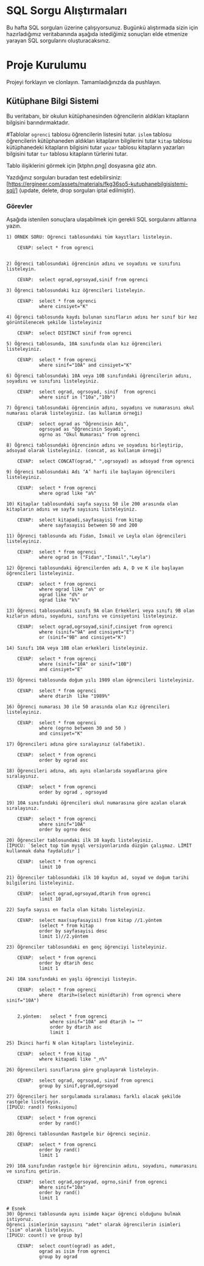 # SQL Sorgu Alıştırmaları

Bu hafta SQL sorguları üzerine çalışıyorsunuz. Bugünkü alıştırmada sizin için hazırladığımız veritabanında aşağıda istediğimiz sonuçları elde etmenize yarayan SQL sorgularını oluşturacaksınız.

# Proje Kurulumu

Projeyi forklayın ve clonlayın. Tamamladığınızda da pushlayın.

## Kütüphane Bilgi Sistemi

Bu veritabanı, bir okulun kütüphanesinden öğrencilerin aldıkları kitapların bilgisini barındırmaktadır.

#Tablolar
`ogrenci` tablosu öğrencilerin listesini tutar.
`islem` tablosu öğrencilerin kütüphaneden aldıkları kitapların bilgilerini tutar
`kitap` tablosu kütüphanedeki kitapların bilgisini tutar
`yazar` tablosu kitapların yazarları bilgisini tutar
`tur` tablosu kitapların türlerini tutar.

Tablo ilişiklerini görmek için [ktphn.png] dosyasına göz atın.

Yazdığınız sorguları buradan test edebilirsiniz: [https://ergineer.com/assets/materials/fkg36so5-kutuphanebilgisistemi-sql/] (update, delete, drop sorguları iptal edilmiştir).

### Görevler

Aşağıda istenilen sonuçlara ulaşabilmek için gerekli SQL sorgularını altlarına yazın.

    1) ÖRNEK SORU: Öğrenci tablosundaki tüm kayıtları listeleyin.

    	CEVAP: select * from ogrenci


    2) Öğrenci tablosundaki öğrencinin adını ve soyadını ve sınıfını listeleyin.

    	CEVAP:  select ograd,ogrsoyad,sinif from ogrenci

    3) Öğrenci tablosundaki kız öğrencileri listeleyin.

    	CEVAP:  select * from ogrenci
    			where cinsiyet="K"

    4) Öğrenci tablosunda kaydı bulunan sınıfların adını her sınıf bir kez görüntülenecek şekilde listeleyiniz

    	CEVAP:  select DISTINCT sinif from ogrenci

    5) Öğrenci tablosunda, 10A sınıfında olan kız öğrencileri listeleyiniz.

    	CEVAP:  select * from ogrenci
    			where sinif="10A" and cinsiyet="K"

    6) Öğrenci tablosundaki 10A veya 10B sınıfındaki öğrencilerin adını, soyadını ve sınıfını listeleyiniz.

    	CEVAP:  select ograd, ogrsoyad, sinif  from ogrenci
    			where sinif in ("10a","10b")

    7) Öğrenci tablosundaki öğrencinin adını, soyadını ve numarasını okul numarası olarak listeleyiniz. (as kullanım örneği)

    	CEVAP:  select ograd as "Öğrencinin Adı",
    			ogrsoyad as "Öğrencinin Soyadı",
    			ogrno as "Okul Numarası" from ogrenci

    8) Öğrenci tablosundaki öğrencinin adını ve soyadını birleştirip, adsoyad olarak listeleyiniz. (concat, as kullanım örneği)

    	CEVAP:  select CONCAT(ograd," ",ogrsoyad) as adsoyad from ogrenci

    9) Öğrenci tablosundaki Adı ‘A’ harfi ile başlayan öğrencileri listeleyiniz.

    	CEVAP:  select * from ogrenci
    			where ograd like "a%"

    10) Kitaplar tablosundaki sayfa sayısı 50 ile 200 arasında olan kitapların adını ve sayfa sayısını listeleyiniz.

    	CEVAP:  select kitapadi,sayfasayisi from kitap
    			where sayfasayisi between 50 and 200

    11) Öğrenci tablosunda adı Fidan, İsmail ve Leyla olan öğrencileri listeleyiniz.

    	CEVAP:  select * from ogrenci
    			where ograd in ("Fidan","İsmail","Leyla")

    12) Öğrenci tablosundaki öğrencilerden adı A, D ve K ile başlayan öğrencileri listeleyiniz.

    	CEVAP:  select * from ogrenci
    			where ograd like "a%" or
    			ograd like "d%" or
    			ograd like "k%"

    13) Öğrenci tablosundaki sınıfı 9A olan Erkekleri veya sınıfı 9B olan kızların adını, soyadını, sınıfını ve cinsiyetini listeleyiniz.

    	CEVAP:  select ograd,ogrsoyad,sinif,cinsiyet from ogrenci
    			where (sinif="9A" and cinsiyet="E")
    			or (sinif="9B" and cinsiyet="K")

    14) Sınıfı 10A veya 10B olan erkekleri listeleyiniz.

    	CEVAP:  select * from ogrenci
    			where (sinif="10A" or sinif="10B")
    			and cinsiyet="E"

    15) Öğrenci tablosunda doğum yılı 1989 olan öğrencileri listeleyiniz.

    	CEVAP:  select * from ogrenci
    			where dtarih  like "1989%"

    16) Öğrenci numarası 30 ile 50 arasında olan Kız öğrencileri listeleyiniz.

    	CEVAP:  select * from ogrenci
    			where (ogrno between 30 and 50 )
    			and cinsiyet="K"

    17) Öğrencileri adına göre sıralayınız (alfabetik).

    	CEVAP:  select * from ogrenci
    			order by ograd asc

    18) Öğrencileri adına, adı aynı olanlarıda soyadlarına göre sıralayınız.

    	CEVAP:  select * from ogrenci
    			order by ograd , ogrsoyad

    19) 10A sınıfındaki öğrencileri okul numarasına göre azalan olarak sıralayınız.

    	CEVAP:  select * from ogrenci
    			where sinif="10A"
    			order by ogrno desc

    20) Öğrenciler tablosundaki ilk 10 kaydı listeleyiniz.
    [İPUCU: `Select top tüm mysql versiyonlarında düzgün çalışmaz. LİMİT kullanmak daha faydalıdır`]

    	CEVAP:  select * from ogrenci
    			limit 10

    21) Öğrenciler tablosundaki ilk 10 kaydın ad, soyad ve doğum tarihi bilgilerini listeleyiniz.

    	CEVAP:  select ograd,ogrsoyad,dtarih from ogrenci
    			limit 10

    22) Sayfa sayısı en fazla olan kitabı listeleyiniz.

    	CEVAP:  select max(sayfasayisi) from kitap //1.yöntem
    			(select * from kitap
    			order by sayfasayisi desc
    			limit 1)//2.yöntem

    23) Öğrenciler tablosundaki en genç öğrenciyi listeleyiniz.

    	CEVAP:  select * from ogrenci
    			order by dtarih desc
    			limit 1

    24) 10A sınıfındaki en yaşlı öğrenciyi listeyin.

    	CEVAP:  select * from ogrenci
    			where  dtarih=(select min(dtarih) from ogrenci where sinif="10A")


    	2.yöntem: 	select * from ogrenci
    				where sinif="10A" and dtarih != ""
    				order by dtarih asc
    				limit 1

    25) İkinci harfi N olan kitapları listeleyiniz.

    	CEVAP:  select * from kitap
    			where kitapadi like "_n%"

    26) Öğrencileri sınıflarına göre gruplayarak listeleyin.

    	CEVAP:  select ograd, ogrsoyad, sinif from ogrenci
    			group by sinif,ograd,ogrsoyad

    27) Öğrencileri her sorgulamada sıralaması farklı olacak şekilde rastgele listeleyin.
    [İPUCU: rand() fonksiyonu]

    	CEVAP:  select * from ogrenci
    			order by rand()

    28) Öğrenci tablosundan Rastgele bir öğrenci seçiniz.

    	CEVAP:  select * from ogrenci
    			order by rand()
    			limit 1

    29) 10A sınıfından rastgele bir öğrencinin adını, soyadını, numarasını ve sınıfını getirin.

    	CEVAP:  select ograd,ogrsoyad, ogrno,sinif from ogrenci
    			Where sinif="10a"
    			order by rand()
    			limit 1

    # Esnek
    30) Öğrenci tablosunda aynı isimde kaçar öğrenci olduğunu bulmak istiyoruz.
    Öğrenci isimlerinin sayısını "adet" olarak öğrencilerin isimleri "isim" olarak listeleyin.
    [İPUCU: count() ve group by]

    	CEVAP:  select count(ograd) as adet,
    			ograd as isim from ogrenci
    			group by ograd
